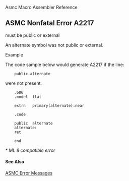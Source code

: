 Asmc Macro Assembler Reference

## ASMC Nonfatal Error A2217

must be public or external

An alternate symbol was not public or external.

Example

The code sample below would generate A2217 if the line:
```
    public alternate
```
were not present.
```
	.686
	.model	flat

	extrn	primary(alternate):near

	.code

	public	alternate
    alternate:
	ret

	end
```
_* ML 8 compatible error_

#### See Also

[ASMC Error Messages](readme.md)
